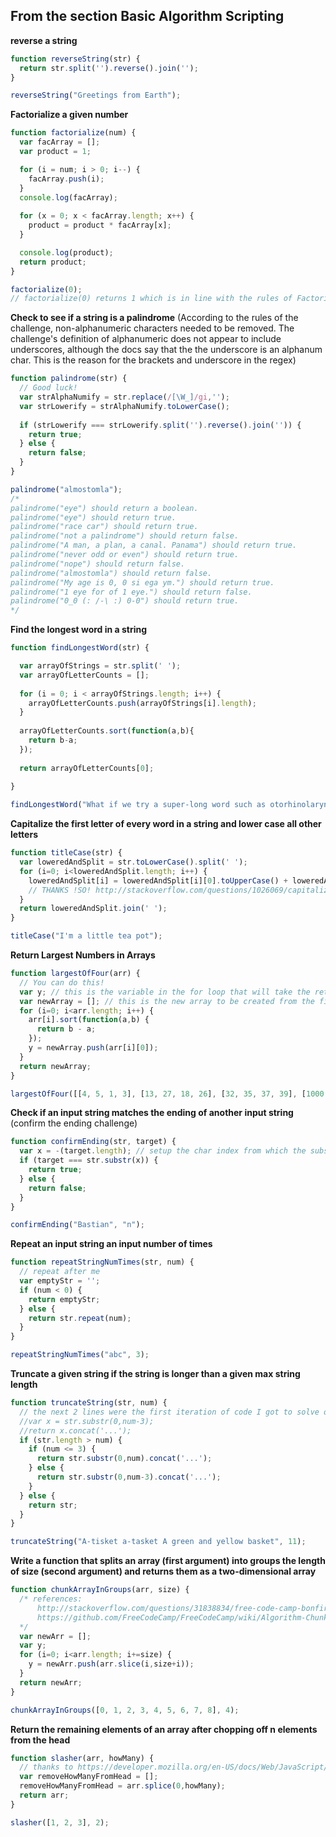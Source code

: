 ## From the section Basic Algorithm Scripting

**reverse a string**

```js
function reverseString(str) {
  return str.split('').reverse().join('');
}

reverseString("Greetings from Earth");
```

**Factorialize a given number**
```js
function factorialize(num) {
  var facArray = [];
  var product = 1;

  for (i = num; i > 0; i--) {
    facArray.push(i);
  }
  console.log(facArray);
  
  for (x = 0; x < facArray.length; x++) {
    product = product * facArray[x];
  }

  console.log(product);
  return product;
}

factorialize(0);
// factorialize(0) returns 1 which is in line with the rules of Factorialize.
```


**Check to see if a string is a palindrome**
(According to the rules of the challenge, non-alphanumeric characters needed to be removed. The challenge's definition of alphanumeric does not appear to include underscores, although the docs say that the the underscore is an alphanum char. This is the reason for the brackets and underscore in the regex)


```js
function palindrome(str) {
  // Good luck!
  var strAlphaNumify = str.replace(/[\W_]/gi,'');
  var strLowerify = strAlphaNumify.toLowerCase();
  
  if (strLowerify === strLowerify.split('').reverse().join('')) {
    return true;
  } else {
    return false;
  }
}

palindrome("almostomla");
/*
palindrome("eye") should return a boolean.
palindrome("eye") should return true.
palindrome("race car") should return true.
palindrome("not a palindrome") should return false.
palindrome("A man, a plan, a canal. Panama") should return true.
palindrome("never odd or even") should return true.
palindrome("nope") should return false.
palindrome("almostomla") should return false.
palindrome("My age is 0, 0 si ega ym.") should return true.
palindrome("1 eye for of 1 eye.") should return false.
palindrome("0_0 (: /-\ :) 0-0") should return true. 
*/


```


**Find the longest word in a string**

```js
function findLongestWord(str) {

  var arrayOfStrings = str.split(' ');
  var arrayOfLetterCounts = [];
  
  for (i = 0; i < arrayOfStrings.length; i++) {
    arrayOfLetterCounts.push(arrayOfStrings[i].length);
  }
  
  arrayOfLetterCounts.sort(function(a,b){
    return b-a;
  });
  
  return arrayOfLetterCounts[0];
  
}

findLongestWord("What if we try a super-long word such as otorhinolaryngology");

```

**Capitalize the first letter of every word in a string and lower case all other letters**

```js
function titleCase(str) {
  var loweredAndSplit = str.toLowerCase().split(' ');
  for (i=0; i<loweredAndSplit.length; i++) {
    loweredAndSplit[i] = loweredAndSplit[i][0].toUpperCase() + loweredAndSplit[i].slice(1);
    // THANKS !SO! http://stackoverflow.com/questions/1026069/capitalize-the-first-letter-of-string-in-javascript#1026087
  }
  return loweredAndSplit.join(' ');
}

titleCase("I'm a little tea pot");

```


**Return Largest Numbers in Arrays**

```js
function largestOfFour(arr) {
  // You can do this!
  var y; // this is the variable in the for loop that will take the returned length of the new array created from the first and largest value in each of arr's sub arrays.
  var newArray = []; // this is the new array to be created from the first and largest values in each of arr's sub arrays.
  for (i=0; i<arr.length; i++) {
    arr[i].sort(function(a,b) {
      return b - a;
    });
    y = newArray.push(arr[i][0]);
  }
  return newArray;
}

largestOfFour([[4, 5, 1, 3], [13, 27, 18, 26], [32, 35, 37, 39], [1000, 1001, 857, 1]]);

```


**Check if an input string matches the ending of another input string**
(confirm the ending challenge)

```js
function confirmEnding(str, target) {
  var x = -(target.length); // setup the char index from which the substring is created from str to compare to the target
  if (target === str.substr(x)) {
    return true;
  } else {
    return false;
  }
}

confirmEnding("Bastian", "n");

```


**Repeat an input string an input number of times**

```js
function repeatStringNumTimes(str, num) {
  // repeat after me
  var emptyStr = '';
  if (num < 0) {
    return emptyStr;
  } else {
    return str.repeat(num);
  }
}

repeatStringNumTimes("abc", 3);
```

**Truncate a given string if the string is longer than a given max string length**

```js
function truncateString(str, num) {
  // the next 2 lines were the first iteration of code I got to solve one of the rules, it lead me to the general solution
  //var x = str.substr(0,num-3);
  //return x.concat('...');
  if (str.length > num) {
    if (num <= 3) {
      return str.substr(0,num).concat('...');
    } else {
      return str.substr(0,num-3).concat('...');
    }
  } else {
    return str;
  }
}

truncateString("A-tisket a-tasket A green and yellow basket", 11);
```


**Write a function that splits an array (first argument) into groups the length of size (second argument) and returns them as a two-dimensional array**

```js
function chunkArrayInGroups(arr, size) {
  /* references:
      http://stackoverflow.com/questions/31838834/free-code-camp-bonfire-chunky-monkey
      https://github.com/FreeCodeCamp/FreeCodeCamp/wiki/Algorithm-Chunky-Monkey
  */
  var newArr = [];
  var y;
  for (i=0; i<arr.length; i+=size) {
    y = newArr.push(arr.slice(i,size+i));
  }
  return newArr;
}

chunkArrayInGroups([0, 1, 2, 3, 4, 5, 6, 7, 8], 4);
```


**Return the remaining elements of an array after chopping off n elements from the head**

```js
function slasher(arr, howMany) {
  // thanks to https://developer.mozilla.org/en-US/docs/Web/JavaScript/Reference/Global_Objects/Array/splice
  var removeHowManyFromHead = [];
  removeHowManyFromHead = arr.splice(0,howMany);
  return arr;
}

slasher([1, 2, 3], 2);
```



